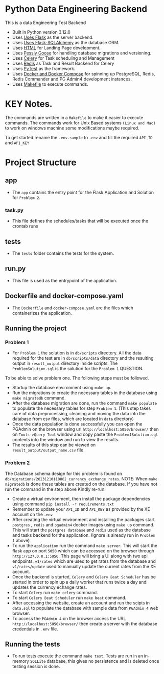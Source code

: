 # Python Data Engineering Backend

This is a data Engineering Test Backend

- Built in Python version 3.12.0
- Uses [Uses Flask](https://flask.palletsprojects.com/en/2.1.x/) as the server backend.
- Uses [Uses Flask-SQLAlchemy](https://flask-sqlalchemy.palletsprojects.com/en/3.1.x/) as the database ORM.
- Uses [HTML](https://en.wikipedia.org/wiki/HTML) for Landing Page development.
- Uses [Pessly Goose](https://pressly.github.io/goose/) for handling database migrations and versioning.
- Uses [Celery](https://docs.celeryq.dev/en/stable/getting-started/introduction.html) for Task scheduling and Management
- Uses [Redis](https://redis.io/) as Task and Result Backend for Celery
- Uses [PyTest](https://docs.pytest.org/en/7.1.x/) as the framework.
- Uses [Docker and Docker Compose](https://docs.docker.com/compose/) for spinning up PostgreSQL, Redis, Redis Commander and PG Admin4 development instances.
- Uses [Makefile](https://makefiletutorial.com/) to execute commands.

# KEY Notes.
The commands are written in a `Makefile` to make it easier to execute commands. The commands work for Unix Based systems `(Linux and Mac)` to work on  windows machine some modifications maybe required.

To get started rename the `.env.sample` to `.env` and fill the required `API_ID` and `API_KEY`

# Project Structure

## app
- The `app` contains the entry point for the Flask Application and Solution for `Problem 2`.
### task.py
- This file defines the schedules/tasks that will be executed once the crontab runs

## tests
- The `tests` folder contains the tests for the system.
  
## run.py
- This file is used as the entrypoint of the application.


## Dockerfile and docker-compose.yaml
- The `Dockerfile` and `docker-compose.yaml` are the files which containerizes the application.

## Running the project 
### Problem 1
- For `Problem 1` the solution is in `db/scripts` directory. All the data required for the test are in `db/scripts/data` directory and the resulting output in `result_output` directory inside scripts. The `ProblemSolution.sql` is the solution for the `Problem 1` QUESTION. 

To be able to solve problem one. The following steps must be followed.
- Startup the database environment using `make up`.
- Run the migrations to create the necessary tables in the database using `make migratedb` command.
- After the database migration are done, run the command `make populate` to populate the necessary tables for step `Problem 1`. (This step takes care of data preprocessing, cleaning and moving the data into the database from csv files, which are located in `data` directory)
- Once the data population is done successfully you can open the PGAdmin on the browser using url `http://localhost:5050/browser/` then on `Tools->Query Tool` window and copy paste the `Problem1Solution.sql` contents into the window and run to view the results.
- The results of this step can be viewed on `result_output/output_name.csv` file.

### Problem 2
The Database schema design for this problem is found on `db/migrations/20231210110802_currency_exchange_rates`. NOTE: When `make migratedb` is done these tables are created on the database. If you have not run the command in the step above Kindly re-run.
- Create a virtual environment, then install the package dependencies using command `pip install -r requirements.txt`
- Remember to update your `API_ID` and `API_KEY` as provided by the XE account on the `.env`
- After creating the virtual environment and installing the packages start `postgres` , `redis` and `pgadmin4` docker images using `make up` command. This will start the `postgres database` and `redis` used as the database and tasks backend for the application. (Ignore is already run in `Problem 1` above)
- To run the `application` run the command `make server`. This will start the flask app on port `5050` which can be accessed on the browser through `http://127.0.0.1:5050`. This page will bring a UI along with two api endpoints. `v1/rates` which are used to get rates from the database and `v1/rates/update` used to manually update the current rates from the XE account.
- Once the backend is started, `Celery` and `Celery Beat Scheduler` has be started in order to spin up a daily worker that runs twice a day and updates the currency echange rates.
- To start `Celery` run `make celery` command.
- To start `Celery Beat Scheduler` run `make beat` command.
- After accessing the website, create an account and run the scipts in `data.sql` to populate the database with sample data from `PGAdmin 4` web browser.
- To access the `PGAdmin 4` on the browser access the URL `http://localhost:5050/browser/` then create a server with the database credentials in `.env` file.
  
## Running the tests
- To run tests execute the command `make test`. Tests are run in an in-memory `SQLLite` database, this gives no persistence and is deleted once testing session is done.
